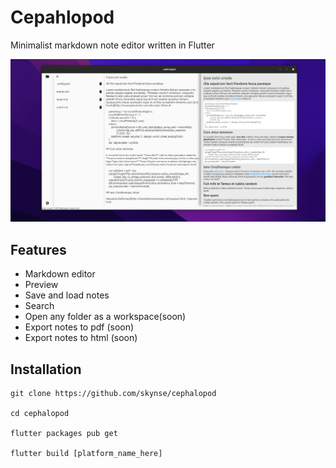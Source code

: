 # Cepahlopod

Minimalist markdown note editor written in Flutter

![preview](assets/prev2.png)

## Features

- Markdown editor
- Preview
- Save and load notes
- Search
- Open any folder as a workspace(soon)
- Export notes to pdf (soon)
- Export notes to html (soon)

## Installation

```
git clone https://github.com/skynse/cephalopod

cd cephalopod

flutter packages pub get

flutter build [platform_name_here]
```